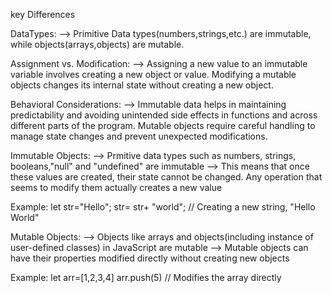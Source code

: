 key Differences

DataTypes:
--> Primitive Data types(numbers,strings,etc.) are immutable, while objects(arrays,objects) are mutable.

Assignment vs. Modification:
--> Assigning a new value to an immutable variable involves creating a new object or value. Modifying a mutable objects changes its internal state without creating a new object.

Behavioral Considerations:
--> Immutable data helps in maintaining predictability and avoiding unintended side effects in functions and across different parts of the program. Mutable objects require careful handling to manage state changes and prevent unexpected modifications.

Immutable Objects:
--> Prmitive data types such as numbers, strings, booleans,"null" and "undefined" are immutable
--> This means that once these values are created, their state cannot be changed. Any operation that seems to modify them actually creates a new value

Example:
let str="Hello";
str= str+ "world"; // Creating a new string, "Hello World"

Mutable Objects:
--> Objects like arrays and objects(including instance of user-defined classes) in JavaScript are mutable
--> Mutable objects can have their properties modified directly without creating new objects

Example:
let arr=[1,2,3,4]
arr.push(5) // Modifies the array directly
